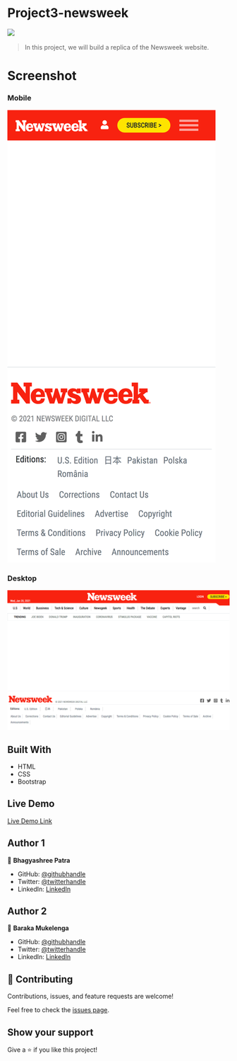 # Project3-newsweek

![](https://img.shields.io/badge/Microverse-blueviolet)

> In this project, we will build a replica of the Newsweek website.

# Screenshot

### Mobile

![Mobile The Next Web](mobile.png)

### Desktop

![desktop The Next Web](2.png)

## Built With

- HTML
- CSS
- Bootstrap

## Live Demo

[Live Demo Link](https://vagyasri.github.io/Project3-newsweek/)

## Author 1

👤 **Bhagyashree Patra**

- GitHub: [@githubhandle](https://github.com/Vagyasri)
- Twitter: [@twitterhandle](https://twitter.com/Lucky86074644)
- LinkedIn: [LinkedIn](https://www.linkedin.com/in/bhagyashree-patra-029bb059/)

## Author 2

👤 **Baraka Mukelenga**

- GitHub: [@githubhandle](https://github.com/barackm)
- Twitter: [@twitterhandle](https://twitter.com/BarackMukelenga)
- LinkedIn: [LinkedIn](https://www.linkedin.com/in/baraka-mukelenga/)

## 🤝 Contributing

Contributions, issues, and feature requests are welcome!

Feel free to check the [issues page](https://github.com/issues).

## Show your support

Give a ⭐️ if you like this project!
